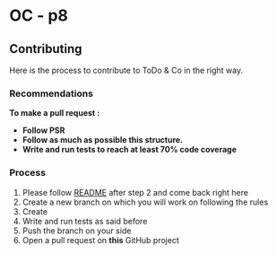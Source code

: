 # OC - p8

## Contributing

Here is the process to contribute to ToDo & Co in the right way. 

[//]: # (### The application)

[//]: # ()
[//]: # (ToDo & Co is an application who helps people organize their tasks and give them a look )

[//]: # (of their progression all over their owns tasks. In that sense the app is focused on the user.)

[//]: # ()
[//]: # (If you want to submit some change to the application you may discuss with the team by creating a new issue in the )

[//]: # (repository. Take care of don't create a new issue which might have been already discussed. Instead of that you may )

[//]: # (open again this issue &#40;if it has been closed&#41; and continuing the discussion.)

[//]: # ()
[//]: # (You all are human being, be kind to everbody. Nor harassment nor verbal abuse would be accepted while discussing )

[//]: # (or wherever.)

[//]: # ()
[//]: # (### Structure)

[//]: # ()
[//]: # (This project is a Symfony project, it follows a standard structure :)

[//]: # (* config &#40;to handle Symfony bundles&#41;)

[//]: # (* src &#40;act like the heart of our app&#41; :)

[//]: # (  * Controller &#40;bind repositories to templates&#41;)

[//]: # (  * DataFixtures &#40;fictitious data&#41;)

[//]: # (  * Entity &#40;handle entities, constraints and links&#41;)

[//]: # (  * Form &#40;each form types&#41;)

[//]: # (  * Repository &#40;request to DB&#41;)

[//]: # (  * Security &#40;authentication and authorization&#41;)

[//]: # (* templates &#40;twig files&#41;)

[//]: # (* tests &#40;test the app&#41;)

### Recommendations

__To make a pull request :__

* __Follow PSR__
* __Follow as much as possible this structure.__
* __Write and run tests to reach at least 70% code coverage__

### Process

1. Please follow [README](../readme.md) after step 2 and come back right here
2. Create a new branch on which you will work on following the rules
3. Create 
3. Write and run tests as said before
4. Push the branch on your side
6. Open a pull request on __this__ GitHub project
